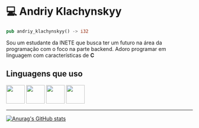 # 💻 Andriy Klachynskyy

```rs
pub andriy_klachynskyy() -> i32
```

Sou um estudante da INETE que busca ter um futuro na área da programação com o
foco na parte backend. Adoro programar em linguagem com características de **C**

## Linguagens que uso

<div>
    <img src="https://cdn.jsdelivr.net/gh/devicons/devicon@latest/icons/rust/rust-original.svg" width="50px" />
    <img src="https://cdn.jsdelivr.net/gh/devicons/devicon@latest/icons/c/c-original.svg"  width="50px" />
    <img src="https://cdn.jsdelivr.net/gh/devicons/devicon@latest/icons/csharp/csharp-original.svg" width="50px" />
    <img src="https://cdn.jsdelivr.net/gh/devicons/devicon@latest/icons/typescript/typescript-original.svg" width="50px" />          
</div>

-----------------------------------------------------------------------------

[![Anurag's GitHub stats](https://github-readme-stats.vercel.app/api?username=AndriyKlachynskyy&show_icons=true&theme=dark)](https://github.com/anuraghazra/github-readme-stats)
